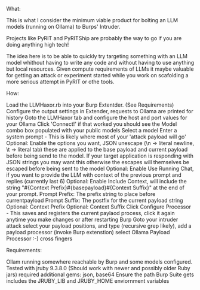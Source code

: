 What:

This is what I consider the minimum viable product for bolting an LLM models (running on Ollama) to Burps' Intruder. 

Projects like PyRIT and PyRITShip are probably the way to go if you are doing anything high tech! 

The idea here is to be able to quickly try targeting something with an LLM model whithout having to write any code and without having to use anything but local resources. Given compute requirements of LLMs it maybe valuable for getting an attack or experiment started while you work on scafolding a more serious attempt in PyRIT or othe tools.

How:

Load the LLMHaxor.rb into your Burp Extentder. (See Requirements)
Configure the output settings in Extender, requests to Ollama are printed for history
Goto the LLMHaxor tab and configure the host and port values for your Ollama 
Click 'Connect!' if that worked you should see the Model combo box populated with your public models 
Select a model
Enter a system prompt - This is likely where most of your 'attack payload will go' 
Optional: Enable the options you want, JSON unescape (\n -> literal newline, \t -> literal tab) these are applied to the base payload and current payload before being send to the model. If your target application is responding with JSON strings you may want this otherwise the escapes will themselves be escaped before being sent to the model
Optional: Enable Use Running Chat, if you want to provide the LLM with context of the previous prompt and replies (currently last 6)
Optional: Enable Include Context, will include the string "#{Context Prefix}#{basepayload}#{Context Suffix}" at the end of your prompt. 
Prompt Prefix: The prefix string to place before currentpayload
Prompt Suffix: The postfix for the current payload string
Optional: Context Prefix
Optional: Context Suffix
Click Configure Processor - This saves and registers the current paylaod process, click it again anytime you make changes or after restarting Burp 
Goto your intruder attack select your payload positions, and type (recursive grep likely), add a payload processor (invoke Burp extenstion) select Ollama Payload Processor 
 :-) cross fingers 

Requirements:

Ollam running somewhere reachable by Burp and some models configured.
Tested with jruby 9.3.8.0 (Should work with newer and possibly older Ruby jars) 
required additional gems: json, base64 
Ensure the path Burp Suite gets includes the JRUBY_LIB and JRUBY_HOME enviornment variables 
